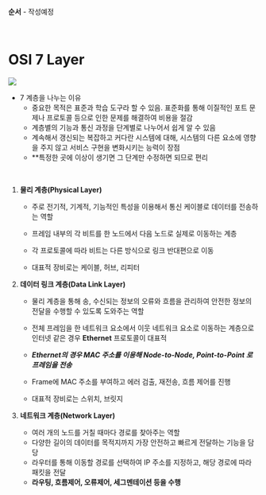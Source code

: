 **순서** - 작성예정

<br>

# OSI 7 Layer

![](https://user-images.githubusercontent.com/33534771/74589801-e603cf00-504b-11ea-862c-765c57d3169b.png)

- 7 계층을 나누는 이유 
  - 중요한 목적은 표준과 학습 도구라 할 수 있음. 표준화를 통해 이질적인 포트 문제나 프로토콜 등으로 인한 문제를 해결하여 비용을 절감
  - 계층별의 기능과 통신 과정을 단계별로 나누어서 쉽게 알 수 있음
  - 계속해서 갱신되는 복잡하고 커다란 시스템에 대해, 시스템의 다른 요소에 영향을 주지 않고 서비스 구현을 변화시키는 능력이 장점
  - **특정한 곳에 이상이 생기면 그 단계만 수정하면 되므로 편리

<br>

1. **물리 계층(Physical Layer)**

   - 주로 전기적, 기계적, 기능적인 특성을 이용해서 통신 케이블로 데이터를 전송하는 역할

   - 프레임 내부의 각 비트를 한 노드에서 다음 노드로 실제로 이동하는 계층
   - 각 프로토콜에 따라 비트는 다른 방식으로 링크 반대편으로 이동
   - 대표적 장비로는 케이블, 허브, 리피터

2. **데이터 링크 계층(Data Link Layer)**

   - 물리 계층을 통해 송, 수신되는 정보의 오류와 흐름을 관리하여 안전한 정보의 전달을 수행할 수 있도록 도와주는 역할

   - 전체 프레임을 한 네트워크 요소에서 이웃 네트워크 요소로 이동하는 계층으로 인터넷 같은 경우 **Ethernet** 프로토콜이 대표적
   - ***Ethernet의 경우 MAC 주소를 이용해 Node-to-Node, Point-to-Point 로 프레임을 전송***
   - Frame에 MAC 주소를 부여하고 에러 검출, 재전송, 흐름 제어를 진행
   - 대표적 장비로는 스위치, 브릿지

3. **네트워크 계층(Network Layer)**

   - 여러 개의 노드를 거칠 때마다 경로를 찾아주는 역할
   - 다양한 길이의 데이터를 목적지까지 가장 안전하고 빠르게 전달하는 기능을 담당
   - 라우터를 통해 이동할 경로를 선택하여 IP 주소를 지정하고, 해당 경로에 따라 패킷을 전달
   - **라우팅, 흐름제어, 오류제어, 세그멘테이션 등을 수행**
